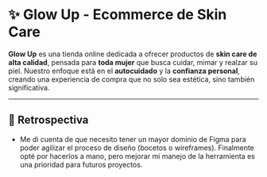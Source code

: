 # ✨ Glow Up - Ecommerce de Skin Care
**Glow Up** es una tienda online dedicada a ofrecer productos de **skin care de alta calidad**, pensada para **toda mujer** que busca cuidar, mimar y realzar su piel. Nuestro enfoque está en el **autocuidado** y la **confianza personal**, creando una experiencia de compra que no solo sea estética, sino también significativa.

---
## 🔄 Retrospectiva
- Me di cuenta de que necesito tener un mayor dominio de Figma para poder agilizar el proceso de diseño (bocetos o wireframes). Finalmente opté por hacerlos a mano, pero mejorar mi manejo de la herramienta es una prioridad para futuros proyectos.

